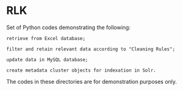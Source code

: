 # RLK

Set of Python codes demonstrating the following:

	retrieve from Excel database;

	filter and retain relevant data according to "Cleaning Rules";

	update data in MySQL database;

    create metadata cluster objects for indexation in Solr.


The codes in these directories are for demonstration purposes only.  



